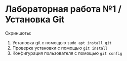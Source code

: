 # Лабораторная работа №1 / Установка Git

Скриншоты:

1. Установка git с помощью `sudo apt install git`
2. Проверка установки с помощью `git install`
3. Конфигурация пользователя с помощью `git config`
